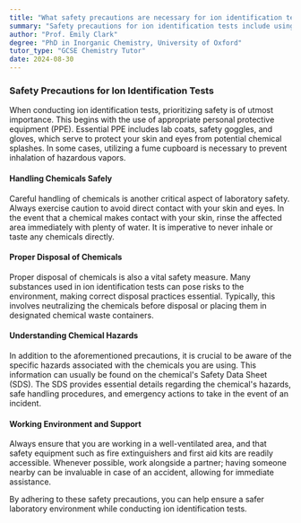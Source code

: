 ```yaml
---
title: "What safety precautions are necessary for ion identification tests?"
summary: "Safety precautions for ion identification tests include using appropriate personal protective equipment and following correct handling procedures."
author: "Prof. Emily Clark"
degree: "PhD in Inorganic Chemistry, University of Oxford"
tutor_type: "GCSE Chemistry Tutor"
date: 2024-08-30
---
```


### Safety Precautions for Ion Identification Tests

When conducting ion identification tests, prioritizing safety is of utmost importance. This begins with the use of appropriate personal protective equipment (PPE). Essential PPE includes lab coats, safety goggles, and gloves, which serve to protect your skin and eyes from potential chemical splashes. In some cases, utilizing a fume cupboard is necessary to prevent inhalation of hazardous vapors.

#### Handling Chemicals Safely

Careful handling of chemicals is another critical aspect of laboratory safety. Always exercise caution to avoid direct contact with your skin and eyes. In the event that a chemical makes contact with your skin, rinse the affected area immediately with plenty of water. It is imperative to never inhale or taste any chemicals directly.

#### Proper Disposal of Chemicals

Proper disposal of chemicals is also a vital safety measure. Many substances used in ion identification tests can pose risks to the environment, making correct disposal practices essential. Typically, this involves neutralizing the chemicals before disposal or placing them in designated chemical waste containers.

#### Understanding Chemical Hazards

In addition to the aforementioned precautions, it is crucial to be aware of the specific hazards associated with the chemicals you are using. This information can usually be found on the chemical's Safety Data Sheet (SDS). The SDS provides essential details regarding the chemical's hazards, safe handling procedures, and emergency actions to take in the event of an incident.

#### Working Environment and Support

Always ensure that you are working in a well-ventilated area, and that safety equipment such as fire extinguishers and first aid kits are readily accessible. Whenever possible, work alongside a partner; having someone nearby can be invaluable in case of an accident, allowing for immediate assistance.

By adhering to these safety precautions, you can help ensure a safer laboratory environment while conducting ion identification tests.
    